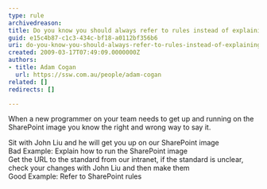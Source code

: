 ```yaml
---
type: rule
archivedreason: 
title: Do you know you should always refer to rules instead of explaining it?
guid: e15c4b87-c1c3-434c-bf18-a0112bf356b6
uri: do-you-know-you-should-always-refer-to-rules-instead-of-explaining-it
created: 2009-03-17T07:49:09.0000000Z
authors:
- title: Adam Cogan
  url: https://ssw.com.au/people/adam-cogan
related: []
redirects: []

---
```



<p>​When a new programmer on your team needs to get up and running on the SharePoint image you know the right and wrong way to say it.</p><div class="ms-rteCustom-GreyBox">Sit with John Liu and he will get you up on our SharePoint image ​​​</div>
<span class="ms-rteCustom-FigureBad">Bad Example&#58; Explain how to run the SharePoint image</span>
<div class="ms-rteCustom-GreyBox">​Get the URL to the standard from our intranet, if the standard is unclear, check your changes with John Liu and​​ then make them</div>
​<span class="ms-rteCustom-FigureGood">Good Example&#58; Refer to SharePoint rules</span>
<br><excerpt class='endintro'></excerpt><br>




